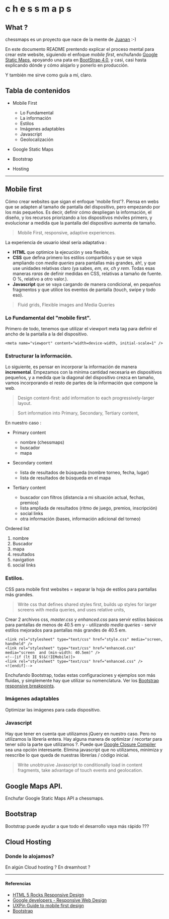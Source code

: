 # c h e s s m a p s

## What ?
chessmaps es un proyecto que nace de la mente de [Juanan](https://github.com/jamvius) :-)

En este documento README prentendo explicar el proceso mental para crear este website, siguiendo el enfoque _mobile first_, enchufando [Google Static Maps](https://developers.google.com/maps/documentation/static-maps/intro?hl=es-419#quick_example), apoyando una pata en [BootStrap 4.0](https://getbootstrap.com/docs/4.0/getting-started/introduction/), y casi, casi hasta explicando dónde y cómo alojarlo y ponerlo en producción.

Y también me sirve como guía a mí, claro.
## Tabla de contenidos
- Mobile First
    - Lo Fundamental
    - La información
    - Estilos
    - Imágenes adaptables
    - Javascript
    - Geolocalización

- Google Static Maps

- Bootstrap

- Hosting


---

## Mobile first
Cómo crear websites que sigan el enfoque 'mobile first'?.
Piensa en webs que se adapten al tamaño de pantalla del dispositivo, pero empezando por los más pequeños.
Es decir, definir cómo despliegan la información, el diseño, y los recursos priorizando a los dispositivos móviles primero, y evolucionar a medida que la pantalla del dispositivo aumenta de tamaño.

> Mobile First, responsive, adaptive experiences.

La experiencia de usuario ideal sería adaptativa :
- **HTML** que optimice la ejecución y sea flexible,
- **CSS** que defina primero los estilos compartidos y que se vaya ampliando con _media queries_ para pantallas más grandes, ah!, y que use unidades relativas claro (ya sabes, _em, ex, ch y rem_. Todas esas maneras _raras_ de definir medidas en CSS, relativas a tamaño de fuente. O %, relativo a otro valor.).
- **Javascript** que se vaya cargando de manera condicional, en pequeños fragmentos y que utilice los eventos de pantalla (touch, swipe y todo eso).

> Fluid grids, Flexible images and Media Queries


### Lo Fundamental del "mobile first".
Primero de todo, tenemos que utilizar el viewport meta tag para definir el ancho de la pantalla a la del dispositivo.

````
<meta name="viewport" content="width=device-width, initial-scale=1" />
````


### Estructurar la información.

Lo siguiente, es pensar en incorporar la información de manera **incremental**. Empezamos con la mínima cantidad necesaria en dispositivos pequeños, y a medida que la diagonal del dispositivo crezca en tamaño, vamos incorporando el resto de partes de la información que compone la web.

> Design content-first: add information to each progressively-larger layout.

> Sort information into Primary, Secondary, Tertiary content,

En nuestro caso :
- Primary content
    - nombre (chessmaps)
    - buscador
    - mapa

- Secondary content
    - lista de resultados de búsqueda (nombre torneo, fecha, lugar)
    - lista de resultados de búsqueda en el mapa

- Tertiary content
    - buscador con filtros (distancia a mi situación actual, fechas, premios)
    - lista ampliada de resultados (ritmo de juego, premios, inscripción)
    - social links
    - otra información (bases, información adicional del torneo)

Ordered list
1. nombre
2. Buscador
3. mapa
4. resultados
5. navigation
6. social links


### Estilos.
CSS para mobile first websites = separar la hoja de estilos para pantallas más grandes.

> Write css that defines shared styles first, builds up styles for larger screens with media queries, and uses relative units,

Crear 2 archivos css, _master.css_ y _enhanced.css_ para servir estilos básicos para pantallas de menos de 40.5 em y - utilizando _media queries_ - servir estilos mejorados para pantallas más grandes de 40.5 em.

````
<link rel="stylesheet" type="text/css" href="style.css" media="screen, handheld" />
<link rel="stylesheet" type="text/css" href="enhanced.css" media="screen  and (min-width: 40.5em)" />
<!--[if (lt IE 9)&(!IEMobile)]>
<link rel="stylesheet" type="text/css" href="enhanced.css" />
<![endif]-->
````

Enchufando Bootstrap, todas estas configuraciones y ejemplos son más fluidas, y simplemente hay que utilizar su nomenclatura. Ver los [Bootstrap responsive breakpoints](https://getbootstrap.com/docs/4.0/layout/overview/#responsive-breakpoints).

### Imágenes adaptables
Optimizar las imágenes para cada dispositivo.

### Javascript
Hay que tener en cuenta que utilizamos jQuery en nuestro caso. Pero no utilizamos la librería entera.
Hay alguna manera de optimizar / recortar para tener sólo la parte que utilizamos ?. Puede que [Google Closure Compiler](https://developers.google.com/closure/compiler/?csw=1) sea una opción interesante. Elimina javascript que no utilizamos, minimiza y reescribe lo que queda de nuestras librerías / código inicial.


> Write unobtrusive Javascript to conditionally load in content fragments, take advantage of touch events and geolocation.


## Google Maps API.

 Enchufar Google Static Maps API a chessmaps.

## Bootstrap

Bootstrap puede ayudar a que todo el desarrollo vaya más rápido ???

## Cloud Hosting

### Donde lo alojamos?

En algún Cloud hosting ?
En dreamhost ?

---

#### Referencias
- [HTML 5 Rocks Responsive Design](https://www.html5rocks.com/en/mobile/responsivedesign/)
- [Google developers - Responsive Web Design](https://developers.google.com/web/fundamentals/design-and-ux/responsive/)
- [UXPin Guide to mobile first design](https://www.uxpin.com/studio/blog/a-hands-on-guide-to-mobile-first-design/)
- [Bootstrap](https://getbootstrap.com/docs/4.0/getting-started/introduction/)
